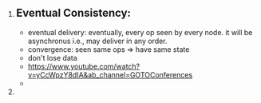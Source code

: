 1.  ## Eventual Consistency:

	- eventual delivery: eventually, every op seen by every node. it will be asynchronus i.e., may deliver in any order.
	- convergence: seen same ops => have same state
	- don't lose data
	- https://www.youtube.com/watch?v=yCcWpzY8dIA&ab_channel=GOTOConferences
	- 

2. 
